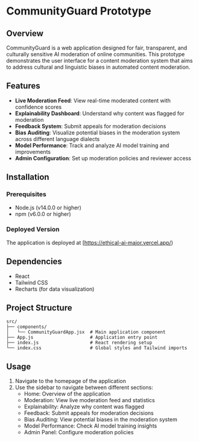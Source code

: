 # CommunityGuard Prototype

## Overview

CommunityGuard is a web application designed for fair, transparent, and culturally sensitive AI moderation of online communities. This prototype demonstrates the user interface for a content moderation system that aims to address cultural and linguistic biases in automated content moderation.

## Features

- **Live Moderation Feed**: View real-time moderated content with confidence scores
- **Explainability Dashboard**: Understand why content was flagged for moderation
- **Feedback System**: Submit appeals for moderation decisions
- **Bias Auditing**: Visualize potential biases in the moderation system across different language dialects
- **Model Performance**: Track and analyze AI model training and improvements
- **Admin Configuration**: Set up moderation policies and reviewer access

## Installation

### Prerequisites

- Node.js (v14.0.0 or higher)
- npm (v6.0.0 or higher)

### Deployed Version

The application is deployed at [https://ethical-ai-major.vercel.app/)

## Dependencies

- React
- Tailwind CSS
- Recharts (for data visualization)

## Project Structure

```
src/
├── components/
│   └── CommunityGuardApp.jsx  # Main application component
├── App.js                     # Application entry point
├── index.js                   # React rendering setup
└── index.css                  # Global styles and Tailwind imports
```

## Usage

1. Navigate to the homepage of the application
2. Use the sidebar to navigate between different sections:
   - Home: Overview of the application
   - Moderation: View live moderation feed and statistics
   - Explainability: Analyze why content was flagged
   - Feedback: Submit appeals for moderation decisions
   - Bias Auditing: View potential biases in the moderation system
   - Model Performance: Check AI model training insights
   - Admin Panel: Configure moderation policies
